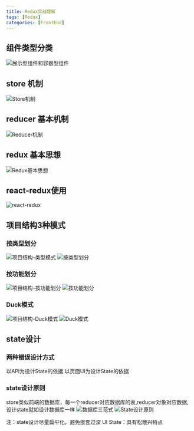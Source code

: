 ```yaml
---
title: Redux实战理解
tags: [Redux]
categories: [FrontEnd]
---
```

## 组件类型分类
![展示型组件和容器型组件](/img/展示型组件和容器型组件.png "展示型组件和容器型组件")

## store 机制
![Store机制](/img/Store机制.png "Store机制")

## reducer 基本机制
![Reducer机制](/img/Reducer机制.png "Reducer机制")

## redux 基本思想
![Redux基本思想](/img/Redux基本思想.png "Redux基本思想")
 
## react-redux使用
![react-redux](/img/react-redux.png "react-redux")


## 项目结构3种模式
### 按类型划分
![项目结构-类型模式](/img/项目结构-类型模式.png "项目结构-类型模式")
![按类型划分](/img/按类型划分.png "按类型划分")

### 按功能划分
![项目结构-按功能划分](/img/项目结构-按功能划分.png "项目结构-按功能划分")
![按功能划分](/img/按功能划分.png "项目结构-按功能划分")

### Duck模式
![项目结构-Duck模式](/img/项目结构-Duck模式.png "项目结构-Duck模式")
![Duck模式](/img/Duck模式.png "Duck模式")


## state设计
### 两种错误设计方式
以API为设计State的依据
以页面UI为设计State的依据

### state设计原则
store类似前端的数据库，每一个reducer对应数据库的表,reducer对象对应数据,设计state就如设计数据库一样
![数据库三范式](/img/数据库三范式.png "数据库三范式")
![State设计原则](/img/State设计原则.png "State设计原则")

注：state设计尽量扁平化，避免嵌套过深
UI State：具有松散兴特点


